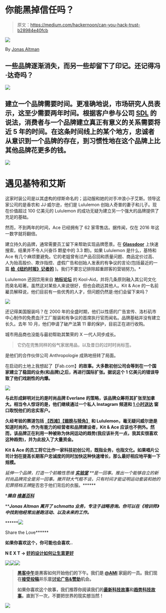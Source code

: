 # 你能黑掉信任吗？

> 原文：<https://medium.com/hackernoon/can-you-hack-trust-b28984e40fcb>

![](img/3280faf8fb067db7437d5d5d4d9037e6.png)

By [Jonas Altman](http://thesocialfabric.com/about/people/)

## 一些品牌逐渐消失，而另一些却留下了印记。还记得冯·达奇吗？

![](img/025806d0d61339b59e5a189b4db48d14.png)

## 建立一个品牌需要时间。更准确地说，市场研究人员表示，这至少需要两年时间。根据客户参与公司 [SDL](http://www.sdl.com/about/) 的说法，消费者与一个品牌建立真正有意义的关系需要将近 5 年的时间。在这条时间线上的某个地方，忠诚者从意识到一个品牌的存在，到习惯性地在这个品牌上比其他品牌花更多的钱。

![](img/b347d946d860b35a4c1740fecd8748fc.png)

# **遇见基特和艾斯**

这家时装公司是以其虚构的缪斯命名的；运动服和她的对手冲浪小子艾斯。领导这家公司的是香农和 JJ·威尔逊，他们是 Lululemon 创始人奇普的妻子和儿子。现在价值超过 100 亿美元的 Lululemon 的成功无疑为建立另一个强大的品牌提供了充足的基础。

然而，不到两年的时间，Ace 已经拥有了 62 家零售店。据传闻，仅在 2016 年这一数字就将翻倍。

建立持久的品牌，通常需要员工留下来帮助实现品牌愿景。在 [**Glassdoor**](https://www.glassdoor.ca/Overview/Working-at-Kit-and-Ace-EI_IE840007.11,22.htm?&countryRedirect=true) 上快速搜索，结果并不令人兴奋(5 颗星中的 3.3 颗)。如果 Lululemon 是什么，基特和 Ace 有几个麻烦要避免。它的老姐曾有过产品召回和质量问题、商品定价过高、人为抬高股价、欺诈指控、虚假广告和创始人发表的有争议的言论(包括最近的一篇 [**给《纽约时报》记者的**](http://forward.com/the-assimilator/332860/former-lululemon-ceo-late-shames-new-york-times-reporter-and-believes-in-je/) )。我们不要忘记排除超重顾客的营销努力。*

Lululemon 还因饮用来自 [**地标论坛**](http://www.landmarkworldwide.com/) 的 Kool-Aid，并将几条原则融入其公司文化而臭名昭著。虽然这对某些人来说很好，但也会疏远其他人。Kit & Ace 的一名前雇员解释说，他们目前有一些优秀的人才，但问题仍然是:他们会留下来吗？

![](img/18c156372394be0e822b15a7894aadf9.png)

还记得美国服装吗？在 2000 年的全盛时期，他们以性感的广告宣传、洛杉矶市中心制作的免费血汗工厂服装和有争议的首席执行官而闻名。品牌基础并没有建立长久。去年 10 月，他们申请了破产法第 11 章的保护，目前正在进行收购。

城市用品商也没能与最初帮助其繁荣的 X 一代人同步成长。

> 它仍在兜售同样的俗气家居用品，以及昔日的过时时尚标签。

是他们的合作伙伴公司 Anthropologie 成熟地扭转了局面。

在启动的土地上我想起了【Fab.com】****的故事。大多数初创公司会等到在一个国家建立了稳固的业务(和品牌)之后，再进行国际扩张。据说这个 1 亿美元的错误导致了他们戏剧性的内爆。****

****![](img/4ee10166ccc3594da82f20ff888a5c1c.png)****

****与此形成鲜明对比的是时尚品牌 Everlane 的策略，该品牌众筹[](https://www.youtube.com/watch?v=bxvUuneS9mk)**将其扩张至加拿大。相当令人惊讶的是，他们继续通过一个私人 Instagram 频道和 [**1 小时送达**](https://www.everlane.com/collections/sf-everlane-now-mens) 窗口取悦他们的忠实客户。******

****久经考验的赛道包括 [**【西滩】**](http://www.westbeach.com/)[**【翅膀与犄角】**](http://www.wingsandhorns.com/) 和 Lululemon，毫无疑问威尔逊是知道时尚的。作为有能力的经营者和品牌建设者，Kit & Ace 应该也不例外。然而，该品牌正在利用一种被称为休闲运动的趋势(我应该补充一点，我其实很喜欢这种趋势)，并为此投入了大量资金。****

****Kit & Ace 的员工将它比作一家科技初创公司，既指业务，也指文化。如果唱片公司计划在提高长期客户忠诚度的同时加快这种快速增长，那么最好相应地平衡一下规模。****

****延伸一个品牌，打造一个前瞻性思维 [**实验室**](http://lululemonlab.com/yvr/) **是一回事。推出一个能够自立的新时尚品牌完全是另一回事。撇开财大气粗不谈，只有时间才能证明*运动套装*和她的犯罪搭档*王牌*是否忠于他们背后的衣服。******

******摘自* [*维基百科*](https://en.wikipedia.org/wiki/Lululemon_Athletica)****

*****Jonas Altman 离开了 schmatta 业务，专注于战略咨询。你可以在《培训师》中找到他经常出差跑活动、*[](http://www.theguardian.com/guardian-masterclasses/2015/dec/23/how-to-deliver-a-business-pitch-and-attract-investment-jonas-altman-business-course)***以及未来的工作。*******

******[![](img/74d2e3cea9356181545f3c0ea19e1bdf.png)](https://twitter.com/home?status=Can%20you%20Hack%20Trust?%20by%20%40sfagency%20https%3A//medium.com/p/b28984e40fcb/)

Share the Love****** 

******如果你喜欢这个，你可能也会喜欢..******

******N E X T → [**好的设计如何让生意更好**](/@sfagency/how-good-design-makes-better-business-b7437d25aa67#.niyqb453m)******

******[![](img/50ef4044ecd4e250b5d50f368b775d38.png)](http://bit.ly/HackernoonFB)************[![](img/979d9a46439d5aebbdcdca574e21dc81.png)](https://goo.gl/k7XYbx)************[![](img/2930ba6bd2c12218fdbbf7e02c8746ff.png)](https://goo.gl/4ofytp)******

> ******[黑客中午](http://bit.ly/Hackernoon)是黑客如何开始他们的下午。我们是 [@AMI](http://bit.ly/atAMIatAMI) 家庭的一员。我们现在[接受投稿](http://bit.ly/hackernoonsubmission)并乐意[讨论广告&赞助](mailto:partners@amipublications.com)机会。******
> 
> ******如果你喜欢这个故事，我们推荐你阅读我们的[最新科技故事](http://bit.ly/hackernoonlatestt)和[趋势科技故事](https://hackernoon.com/trending)。直到下一次，不要把世界的现实想当然！******

******[![](img/be0ca55ba73a573dce11effb2ee80d56.png)](https://goo.gl/Ahtev1)******